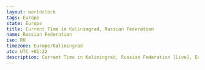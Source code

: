 ```yaml
---
layout: worldclock
tags: Europe
state: Europe
title: Current Time in Kaliningrad, Russian Federation
name: Russian Federation
iso: RU
timezone: Europe/Kaliningrad
utc: UTC +01:22
description: Current Time in Kaliningrad, Russian Federation [Live], Europe. Live update now time in Kaliningrad, timezone Europe/Kaliningrad, UTC +01:22, Country ISO code & Current Local Time.
---
```



